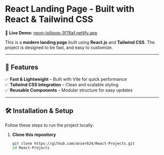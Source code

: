 # React Landing Page - Built with React & Tailwind CSS

🚀 **Live Demo:** [neon-lollipop-3f76af.netlify.app](https://neon-lollipop-3f76af.netlify.app/)

This is a **modern landing page** built using **React.js** and **Tailwind CSS**. The project is designed to be fast, and easy to customize.

---

## 📌 Features

✅ **Fast & Lightweight** – Built with Vite for quick performance  
✅ **Tailwind CSS Integration** – Clean and scalable styling  
✅ **Reusable Components** – Modular structure for easy updates  

---

## 🛠 Installation & Setup

Follow these steps to run the project locally:

1. **Clone this repository**  
   ```bash
   git clone https://github.com/anser624/React-Projects.git
   cd React-Projects
